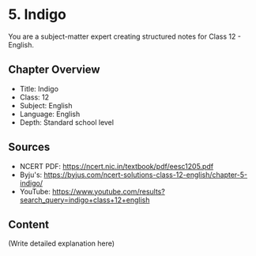# 5. Indigo

You are a subject-matter expert creating structured notes for Class 12 - English.

## Chapter Overview
- Title: Indigo
- Class: 12
- Subject: English
- Language: English
- Depth: Standard school level

## Sources
- NCERT PDF: https://ncert.nic.in/textbook/pdf/eesc1205.pdf
- Byju's: https://byjus.com/ncert-solutions-class-12-english/chapter-5-indigo/
- YouTube: https://www.youtube.com/results?search_query=indigo+class+12+english

## Content
(Write detailed explanation here)
